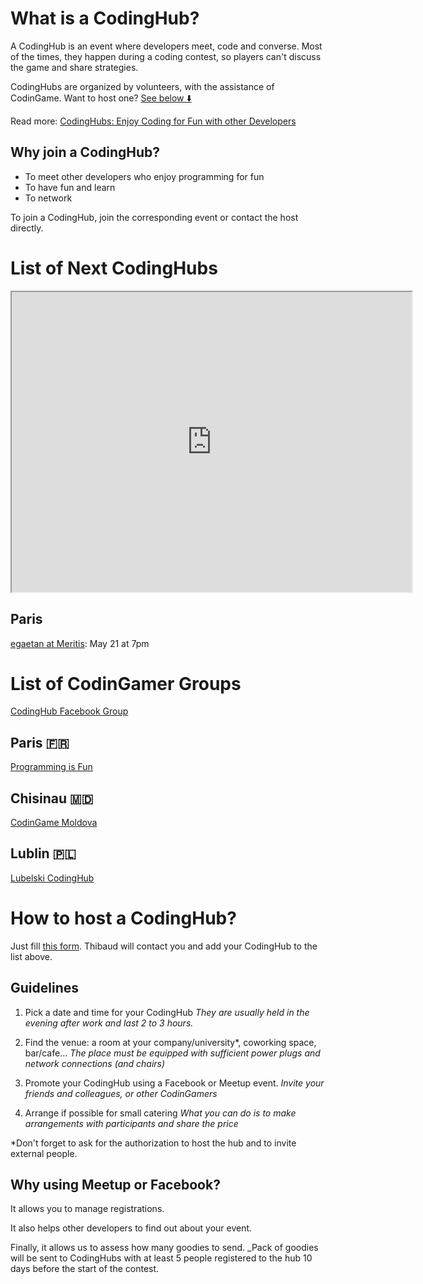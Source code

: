 # What is a CodingHub?

A CodingHub is an event where developers meet, code and converse. Most of the times, they happen during a coding contest, so players can't discuss the game and share strategies.

CodingHubs are organized by volunteers, with the assistance of CodinGame. Want to host one? [See below ⬇️](pages/community/hub.md#host)

Read more:
[CodingHubs: Enjoy Coding for Fun with other Developers](https://www.codingame.com/blog/codinghubs-enjoy-coding-developers/)

## Why join a CodingHub?

- To meet other developers who enjoy programming for fun
- To have fun and learn
- To network

To join a CodingHub, join the corresponding event or contact the host directly.

# List of Next CodingHubs

<iframe src="https://www.google.com/maps/d/embed?mid=1XWOYtGjzzsovaq8TXWHXJTZl2tqf8K0A" width="640" height="480"></iframe>

## Paris

[egaetan at Meritis](https://www.facebook.com/events/2290872874519191/): May 21 at 7pm


# List of CodinGamer Groups

[CodingHub Facebook Group](https://www.facebook.com/groups/345333262492063/)

## Paris 🇫🇷
[Programming is Fun](https://www.meetup.com/Programming-is-Fun/)

## Chisinau 🇲🇩

[CodinGame Moldova](https://www.facebook.com/groups/1832627603638404/)

## Lublin 🇵🇱

[Lubelski CodingHub](https://www.facebook.com/lubelskicodinghub/)

# <a name="host"></a>How to host a CodingHub?

Just fill [this form](https://codingame.typeform.com/to/ihoVPP). Thibaud will contact you and add your CodingHub to the list above.

## Guidelines

1. Pick a date and time for your CodingHub
_They are usually held in the evening after work and last 2 to 3 hours._

2. Find the venue: a room at your company/university*, coworking space, bar/cafe...
_The place must be equipped with sufficient power plugs and network connections (and chairs)_

3. Promote your CodingHub using a Facebook or Meetup event.
_Invite your friends and colleagues, or other CodinGamers_

4. Arrange if possible for small catering
_What you can do is to make arrangements with participants and share the price_

*Don't forget to ask for the authorization to host the hub and to invite external people.

## Why using Meetup or Facebook?

It allows you to manage registrations.

It also helps other developers to find out about your event.

Finally, it allows us to assess how many goodies to send.
_Pack of goodies will be sent to CodingHubs with at least 5 people registered to the hub 10 days before the start of the contest.
